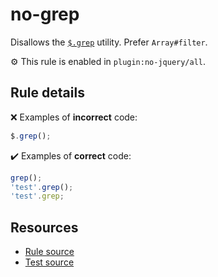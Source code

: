 # no-grep

Disallows the [`$.grep`](https://api.jquery.com/jQuery.grep/) utility. Prefer `Array#filter`.

⚙️ This rule is enabled in `plugin:no-jquery/all`.

## Rule details

❌ Examples of **incorrect** code:
```js
$.grep();
```

✔️ Examples of **correct** code:
```js
grep();
'test'.grep();
'test'.grep;
```

## Resources

* [Rule source](/src/rules/no-grep.js)
* [Test source](/src/tests/no-grep.js)
